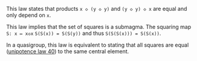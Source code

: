 This law states that products `x ◇ (y ◇ y)` and `(y ◇ y) ◇ x` are equal and only depend on `x`.

This law implies that the set of squares is a submagma.  The squaring map `S: x ↦ x◇x`  `S(S(x)) = S(S(y))` and thus `S(S(S(x))) = S(S(x))`.

In a quasigroup, this law is equivalent to stating that all squares are equal ([unipotence law 40](https://teorth.github.io/equational_theories/implications/?40)) to the same central element.
